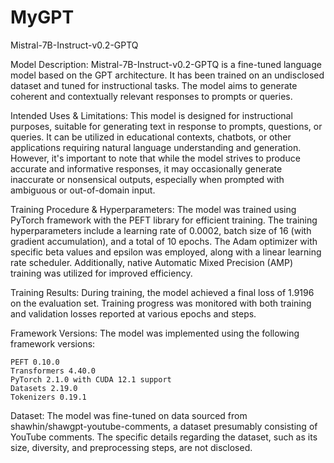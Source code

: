 # MyGPT
Mistral-7B-Instruct-v0.2-GPTQ

Model Description:
Mistral-7B-Instruct-v0.2-GPTQ is a fine-tuned language model based on the GPT architecture. It has been trained on an undisclosed dataset and tuned for instructional tasks. The model aims to generate coherent and contextually relevant responses to prompts or queries.

Intended Uses & Limitations:
This model is designed for instructional purposes, suitable for generating text in response to prompts, questions, or queries. It can be utilized in educational contexts, chatbots, or other applications requiring natural language understanding and generation. However, it's important to note that while the model strives to produce accurate and informative responses, it may occasionally generate inaccurate or nonsensical outputs, especially when prompted with ambiguous or out-of-domain input.

Training Procedure & Hyperparameters:
The model was trained using PyTorch framework with the PEFT library for efficient training. The training hyperparameters include a learning rate of 0.0002, batch size of 16 (with gradient accumulation), and a total of 10 epochs. The Adam optimizer with specific beta values and epsilon was employed, along with a linear learning rate scheduler. Additionally, native Automatic Mixed Precision (AMP) training was utilized for improved efficiency.

Training Results:
During training, the model achieved a final loss of 1.9196 on the evaluation set. Training progress was monitored with both training and validation losses reported at various epochs and steps.

Framework Versions:
The model was implemented using the following framework versions:

    PEFT 0.10.0
    Transformers 4.40.0
    PyTorch 2.1.0 with CUDA 12.1 support
    Datasets 2.19.0
    Tokenizers 0.19.1

Dataset:
The model was fine-tuned on data sourced from shawhin/shawgpt-youtube-comments, a dataset presumably consisting of YouTube comments. The specific details regarding the dataset, such as its size, diversity, and preprocessing steps, are not disclosed.
